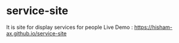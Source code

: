 # service-site
It is site for display services for people 
Live Demo : https://hisham-ax.github.io/service-site
